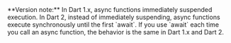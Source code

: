 <aside class="alert alert-info" markdown="1">
  **Version note:** In Dart 1.x, async functions immediately suspended
  execution. In Dart 2, instead of immediately suspending, async functions
  execute synchronously until the first `await`. If you use `await` each time
  you call an async function, the behavior is the same in Dart 1.x and Dart 2.
</aside>
